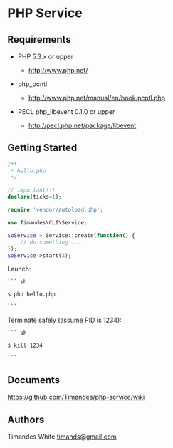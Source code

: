 PHP Service
===========

Requirements
------------

* PHP 5.3.x or upper

    * http://www.php.net/

* php_pcntl

    * http://www.php.net/manual/en/book.pcntl.php

* PECL php_libevent 0.1.0 or upper

    * http://pecl.php.net/package/libevent

Getting Started
---------------

``` php
/**
 * hello.php
 */

// important!!!
declare(ticks=1);

require 'vendor/autoload.php';

use Timandes\CLI\Service;

$oService = Service::create(function() {
    // do something ...
});
$oService->start(3);
```

Launch:

    ``` sh

    $ php hello.php

    ```

Terminate safely (assume PID is 1234):

    ``` sh

    $ kill 1234

    ```

Documents
---------

https://github.com/Timandes/php-service/wiki

Authors
-------

Timandes White <timands@gmail.com>
